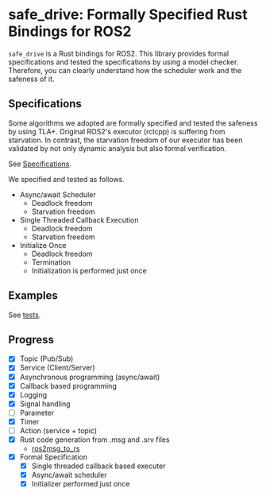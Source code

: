 # safe_drive: Formally Specified Rust Bindings for ROS2

`safe_drive` is a Rust bindings for ROS2.
This library provides formal specifications and tested the specifications by using a model checker.
Therefore, you can clearly understand how the scheduler work and the safeness of it.

## Specifications

Some algorithms we adopted are formally specified and tested the safeness by using TLA+.
Original ROS2's executor (rclcpp) is suffering from starvation.
In contrast, the starvation freedom of our executor has been validated by not only dynamic analysis but also
formal verification.

See [Specifications](./specifications/).

We specified and tested as follows.

- Async/await Scheduler
  - Deadlock freedom
  - Starvation freedom
- Single Threaded Callback Execution
  - Deadlock freedom
  - Starvation freedom
- Initialize Once
  - Deadlock freedom
  - Termination
  - Initialization is performed just once

## Examples

See [tests](./tests/).

## Progress

- [x] Topic (Pub/Sub)
- [x] Service (Client/Server)
- [x] Asynchronous programming (async/await)
- [x] Callback based programming
- [x] Logging
- [x] Signal handling
- [ ] Parameter
- [x] Timer
- [ ] Action (service + topic)
- [x] Rust code generation from .msg and .srv files
  - [ros2msg_to_rs](https://github.com/tier4/ros2msg_to_rs)
- [x] Formal Specification
  - [x] Single threaded callback based executer
  - [x] Async/await scheduler
  - [x] Initializer performed just once
